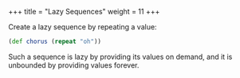 +++
title = "Lazy Sequences"
weight = 11
+++

Create a lazy sequence by repeating a value:

```clojure
(def chorus (repeat "oh"))
```

Such a sequence is lazy by providing its values on demand, and it is
unbounded by providing values forever.